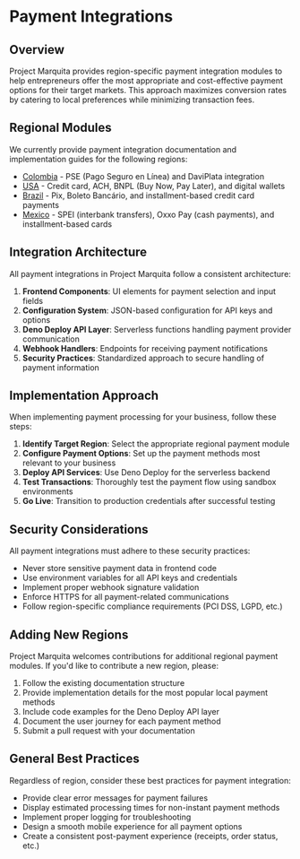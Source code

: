 # Payment Integrations

## Overview

Project Marquita provides region-specific payment integration modules to help entrepreneurs offer the most appropriate and cost-effective payment options for their target markets. This approach maximizes conversion rates by catering to local preferences while minimizing transaction fees.

## Regional Modules

We currently provide payment integration documentation and implementation guides for the following regions:

- [Colombia](./colombia.md) - PSE (Pago Seguro en Línea) and DaviPlata integration
- [USA](./usa.md) - Credit card, ACH, BNPL (Buy Now, Pay Later), and digital wallets
- [Brazil](./brazil.md) - Pix, Boleto Bancário, and installment-based credit card payments
- [Mexico](./mexico.md) - SPEI (interbank transfers), Oxxo Pay (cash payments), and installment-based cards

## Integration Architecture

All payment integrations in Project Marquita follow a consistent architecture:

1. **Frontend Components**: UI elements for payment selection and input fields
2. **Configuration System**: JSON-based configuration for API keys and options
3. **Deno Deploy API Layer**: Serverless functions handling payment provider communication
4. **Webhook Handlers**: Endpoints for receiving payment notifications
5. **Security Practices**: Standardized approach to secure handling of payment information

## Implementation Approach

When implementing payment processing for your business, follow these steps:

1. **Identify Target Region**: Select the appropriate regional payment module
2. **Configure Payment Options**: Set up the payment methods most relevant to your business
3. **Deploy API Services**: Use Deno Deploy for the serverless backend
4. **Test Transactions**: Thoroughly test the payment flow using sandbox environments
5. **Go Live**: Transition to production credentials after successful testing

## Security Considerations

All payment integrations must adhere to these security practices:

- Never store sensitive payment data in frontend code
- Use environment variables for all API keys and credentials
- Implement proper webhook signature validation
- Enforce HTTPS for all payment-related communications
- Follow region-specific compliance requirements (PCI DSS, LGPD, etc.)

## Adding New Regions

Project Marquita welcomes contributions for additional regional payment modules. If you'd like to contribute a new region, please:

1. Follow the existing documentation structure
2. Provide implementation details for the most popular local payment methods
3. Include code examples for the Deno Deploy API layer
4. Document the user journey for each payment method
5. Submit a pull request with your documentation

## General Best Practices

Regardless of region, consider these best practices for payment integration:

- Provide clear error messages for payment failures
- Display estimated processing times for non-instant payment methods
- Implement proper logging for troubleshooting
- Design a smooth mobile experience for all payment options
- Create a consistent post-payment experience (receipts, order status, etc.)